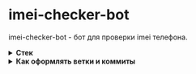 # imei-checker-bot
imei-checker-bot - бот для проверки imei телефона.

<details>
  <summary>
    <strong>
      Стек
    </strong>
  </summary>
  
- Python 3.12.0;
- PostgreSQL;
- Docker-compose;
</details>

<details>
  <summary>
    <strong>
      Как оформлять ветки и коммиты
    </strong>
  </summary>

Пример ветки `name_task`

- **name_task** (название задачи)

Пример коммита `refactor: renaming a variable`

- **feat:** (новая функционал кода, БЕЗ учёта функционала для сборок);
- **devops:** (функционал для сборки, - добавление, удаление и исправление);
- **fix:** (исправление ошибок функционального кода);
- **docs:** (изменения в документации);
- **style:** (форматирование, отсутствующие точки с запятой и т.п., без изменения производственного кода);
- **refactor:** (рефакторинг производственного кода, например, переименование переменной);
- **test:** (добавление недостающих тестов, рефакторинг тестов; без изменения производственного кода);
- **chore:** (обновление рутинных задач и т. д.; без изменения производственного кода).

Оформление основано на https://www.conventionalcommits.org/en/v1.0.0/
</details>

